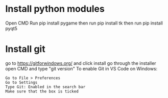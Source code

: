 # Install python modules

Open CMD
Run pip install pygame
then run pip install tk
then run pip install pyqt5

# Install git

go to https://gitforwindows.org/ and click install
go through the installer
open CMD and type "git version"
To enable Git in VS Code on Windows:

    Go to File > Preferences
    Go to Settings
    Type Git: Enabled in the search bar
    Make sure that the box is ticked
